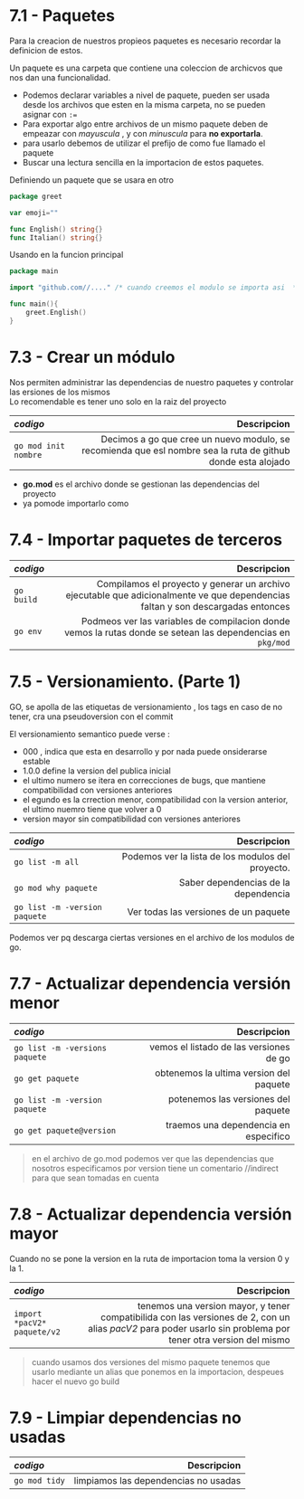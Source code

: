 # 7.1 - Paquetes

Para la creacion de nuestros propieos paquetes es necesario recordar la definicion de estos.

Un paquete es una carpeta que contiene una coleccion de archicvos que nos dan una funcionalidad.

- Podemos declarar variables a nivel de paquete, pueden ser usada desde los archivos que esten en la misma carpeta, no se pueden asignar con `:=` 
- Para exportar algo entre archivos de un mismo paquete deben de empeazar con *mayuscula* , y con *minuscula* para **no exportarla**.
- para usarlo debemos de utilizar el prefijo de como fue llamado el paquete
- Buscar una lectura sencilla en la importacion de estos paquetes.

Definiendo un paquete que se usara en otro
```go
package greet

var emoji=""

func English() string{}
func Italian() string{}
```

Usando en la funcion principal
```go
package main

import "github.com//...." /* cuando creemos el modulo se importa asi  */

func main(){
    greet.English()
}
```

# 7.3 - Crear un módulo

Nos permiten administrar las dependencias de nuestro paquetes y controlar las ersiones de los mismos  
Lo recomendable es tener uno solo en la raiz del proyecto

*codigo* | **Descripcion**
:---|---:
`go mod init nombre `| Decimos a go que cree un nuevo modulo, se recomienda que esl nombre sea la ruta de github donde esta alojado 

- **go.mod** es el archivo donde se gestionan las dependencias del proyecto
- ya pomode importarlo como

# 7.4 - Importar paquetes de terceros

*codigo* | **Descripcion**
:---|---:
`go build `| Compilamos el proyecto y generar un archivo ejecutable que adicionalmente ve que dependencias faltan y son descargadas entonces
`go env`| Podmeos ver las variables de compilacion donde vemos la rutas donde se setean las dependencias en `pkg/mod`

# 7.5 - Versionamiento. (Parte 1)

GO, se apolla de las etiquetas de versionamiento , los tags en caso de no tener, cra una pseudoversion con el commit

El versionamiento semantico puede verse :
- 000 , indica que esta en desarrollo y por nada puede onsiderarse estable
- 1.0.0 define la version del publica inicial
- el ultimo numero se itera en correcciones de bugs, que mantiene compatibilidad con versiones anteriores
- el egundo es la crrection menor, compatibilidad con la version anterior, el ultimo nuemro tiene que volver a 0
- version mayor sin compatibilidad con versiones anteriores

*codigo* | **Descripcion**
:---|---:
`go list -m all`| Podemos ver la lista de los modulos del proyecto.
`go mod why paquete`| Saber dependencias de la dependencia 
`go list -m -version paquete`| Ver todas las versiones de un paquete

Podemos ver pq descarga ciertas versiones en el archivo de los modulos de go.

# 7.7 - Actualizar dependencia versión menor

*codigo* | **Descripcion**
:---|---:
`go list -m -versions paquete`| vemos el listado de las versiones de go
`go get paquete`| obtenemos la ultima version del paquete
`go list -m -version paquete`| potenemos las versiones del paquete
`go get paquete@version`| traemos una dependencia en especifico

> en el archivo de go.mod podemos ver que las dependencias que nosotros especificamos por version tiene un comentario //indirect para que sean tomadas en cuenta

# 7.8 - Actualizar dependencia versión mayor

Cuando no se pone la version en la ruta de importacion toma la version 0 y la 1.

*codigo* | **Descripcion**
:---|---:
`import  *pacV2* paquete/v2`| tenemos una version mayor, y tener compatibilida con las versiones de 2, con un alias *pacV2* para poder  usarlo sin problema por tener otra version del mismo

> cuando usamos dos versiones del mismo paquete tenemos que usarlo mediante un alias que ponemos en la importacion, despeues hacer el nuevo go build 

# 7.9 - Limpiar dependencias no usadas

*codigo* | **Descripcion**
:---|---:
`go mod tidy`| limpiamos las dependencias no usadas